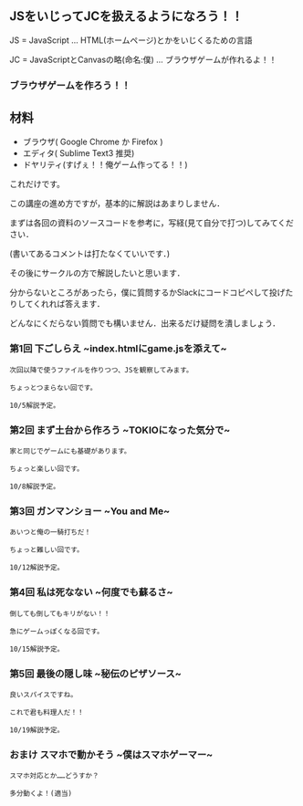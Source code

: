 ## JSをいじってJCを扱えるようになろう！！

JS = JavaScript ... HTML(ホームページ)とかをいじくるための言語

JC = JavaScriptとCanvasの略(命名:僕) ... ブラウザゲームが作れるよ！！

### ブラウザゲームを作ろう！！

## 材料
* ブラウザ( Google Chrome か Firefox )
* エディタ( Sublime Text3 推奨)
* ドヤリティ(すげぇ！！俺ゲーム作ってる！！)


これだけです。




この講座の進め方ですが，基本的に解説はあまりしません．

まずは各回の資料のソースコードを参考に，写経(見て自分で打つ)してみてください．

(書いてあるコメントは打たなくていいです．)

その後にサークルの方で解説したいと思います．

分からないところがあったら，僕に質問するかSlackにコードコピペして投げたりしてくれれば答えます．

どんなにくだらない質問でも構いません．出来るだけ疑問を潰しましょう．




### 第1回 下ごしらえ ~index.htmlにgame.jsを添えて~
	次回以降で使うファイルを作りつつ、JSを観察してみます。

	ちょっとつまらない回です。

	10/5解説予定。

### 第2回 まず土台から作ろう ~TOKIOになった気分で~
	家と同じでゲームにも基礎があります。

	ちょっと楽しい回です。

	10/8解説予定。

### 第3回 ガンマンショー ~You and Me~
	あいつと俺の一騎打ちだ！

	ちょっと難しい回です。

	10/12解説予定。

### 第4回 私は死なない ~何度でも蘇るさ~
	倒しても倒してもキリがない！！

	急にゲームっぽくなる回です。

	10/15解説予定。

### 第5回 最後の隠し味 ~秘伝のピザソース~
	良いスパイスですね。

	これで君も料理人だ！！

	10/19解説予定。

### おまけ スマホで動かそう ~僕はスマホゲーマー~
	スマホ対応とか……どうすか？

	多分動くよ！(適当)
